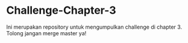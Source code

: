 # Challenge-Chapter-3
Ini merupakan repository untuk mengumpulkan challenge di chapter 3. Tolong jangan merge master ya!
